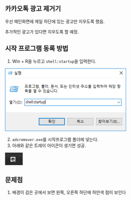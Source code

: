 ## 카카오톡 광고 제거기

우선 메인화면에 제일 하단에 있는 광고만 지우도록 했음.

추가적인 광고가 있다면 지우도록 할 예정.

## 시작 프로그램 동록 방법

1. Win + R을 누르고 `shell:startup`을 입력한다.

![startup](images/kako_1.png)

2. `adsremover.exe`를 시작프로그램 폴더에 넣는다.
3. 아래와 같은 트레이 아이콘이 생기면 성공.

![trayicon](images/kako_2.png)

## 문제점

1. 배경이 검은 곳에서 보면 왼쪽, 오른쪽 하단에 하얀색 점이 보인다